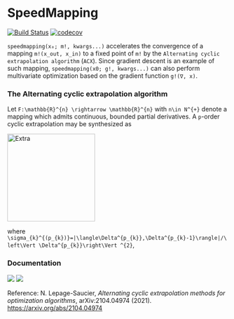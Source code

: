 # SpeedMapping

[![Build Status](https://github.com/NicolasL-S/SpeedMapping.jl/workflows/CI/badge.svg)](https://github.com/NicolasL-S/SpeedMapping.jl/actions)
[![codecov](https://codecov.io/gh/NicolasL-S/SpeedMapping.jl/branch/main/graph/badge.svg?token=UKzBbD3WeQ)](https://codecov.io/gh/NicolasL-S/SpeedMapping.jl)

`speedmapping(x₀; m!, kwargs...)` accelerates the convergence of a mapping `m!(x_out, x_in)` to a fixed point of `m!` by the `Alternating cyclic extrapolation algorithm` (`ACX`). Since gradient descent is an example of such mapping, `speedmapping(x0; g!, kwargs...)` can also perform multivariate optimization based on the gradient function `g!(∇, x)`.

### The Alternating cyclic extrapolation algorithm

Let ``F:\mathbb{R}^{n} \rightarrow \mathbb{R}^{n}`` with ``n\in N^{+}`` denote a mapping which admits continuous, bounded partial derivatives. A  ``p``-order cyclic extrapolation may be synthesized as

<img src="https://github.com/NicolasL-S/SpeedMapping.jl/blob/main/Extra.jpg" title="Extra" width="200"/>

where `\sigma_{k}^{(p_{k})}=|\langle\Delta^{p_{k}},\Delta^{p_{k}-1}\rangle|/\left\Vert \Delta^{p_{k}}\right\Vert ^{2}`, 

### Documentation

[![](https://img.shields.io/badge/docs-stable-blue.svg)](https://USER_NAME.github.io/PACKAGE_NAME.jl/stable)
[![](https://img.shields.io/badge/docs-dev-blue.svg)](https://USER_NAME.github.io/PACKAGE_NAME.jl/dev)

Reference:
N. Lepage-Saucier, _Alternating cyclic extrapolation methods for optimization algorithms_, arXiv:2104.04974 (2021). https://arxiv.org/abs/2104.04974


